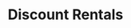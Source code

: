 ---
layout: info
type: Standard
title: Discount Rentals
logo: placeholder
phone: "28037"
ratings:
description:
email:
---